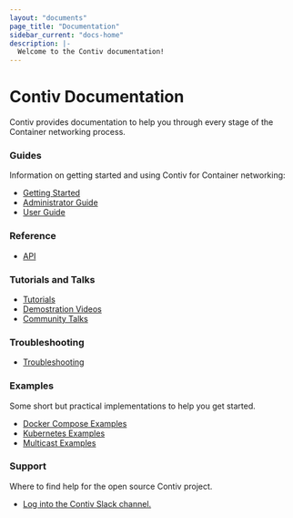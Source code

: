 ```yaml
---
layout: "documents"
page_title: "Documentation"
sidebar_current: "docs-home"
description: |-
  Welcome to the Contiv documentation!
---
```

# Contiv Documentation

Contiv provides documentation to help you through every stage of the Container networking process. 


### Guides
Information on getting started and using Contiv for Container networking:

- [Getting Started](/documents/gettingStarted)
- [Administrator Guide](/documents/admin)
- [User Guide](/documents/networking)

### Reference 

- [API](/documents/api/)

### Tutorials and Talks
- [Tutorials](/documents/tutorials)
- [Demostration Videos](/documents/demos)
- [Community Talks](/documents/talks)

### Troubleshooting

- [Troubleshooting](/documents/troubleshooting)


### Examples
Some short but practical implementations to help you get started.

- [Docker Compose Examples](/documents/samples)
- [Kubernetes Examples](/documents/samples)
- [Multicast Examples](/documents/samples)


### Support
Where to find help for the open source Contiv project.

- <a href="https://contiv.herokuapp.com" target="_blank"> Log into the Contiv Slack channel.</a>
